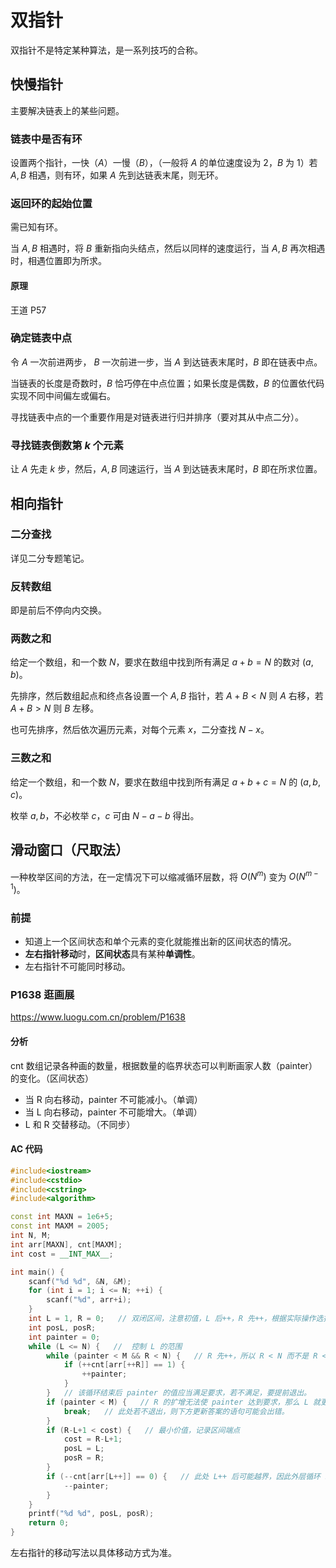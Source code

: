 # 双指针

双指针不是特定某种算法，是一系列技巧的合称。

## 快慢指针

主要解决链表上的某些问题。

### 链表中是否有环

设置两个指针，一快（$A$）一慢（$B$），（一般将 $A$ 的单位速度设为 $2$，$B$ 为 $1$）若 $A,B$ 相遇，则有环，如果 $A$ 先到达链表末尾，则无环。

### 返回环的起始位置

需已知有环。

当 $A,B$ 相遇时，将 $B$ 重新指向头结点，然后以同样的速度运行，当 $A,B$ 再次相遇时，相遇位置即为所求。

#### 原理

王道 P57

### 确定链表中点

令 $A$ 一次前进两步， $B$ 一次前进一步，当 $A$ 到达链表末尾时，$B$ 即在链表中点。

当链表的长度是奇数时，$B$ 恰巧停在中点位置；如果长度是偶数，$B$ 的位置依代码实现不同中间偏左或偏右。

寻找链表中点的一个重要作用是对链表进行归并排序（要对其从中点二分）。

### 寻找链表倒数第 $k$ 个元素

让 $A$ 先走 $k$ 步，然后，$A,B$ 同速运行，当 $A$ 到达链表末尾时，$B$ 即在所求位置。

## 相向指针

### 二分查找

详见二分专题笔记。

### 反转数组

即是前后不停向内交换。

### 两数之和

给定一个数组，和一个数 $N$，要求在数组中找到所有满足 $a+b=N$ 的数对 $(a, b)$。

先排序，然后数组起点和终点各设置一个 $A,B$ 指针，若 $A+B<N$ 则 $A$ 右移，若 $A+B>N$ 则 $B$ 左移。

也可先排序，然后依次遍历元素，对每个元素 $x$，二分查找 $N-x$。

### 三数之和

给定一个数组，和一个数 $N$，要求在数组中找到所有满足 $a+b+c=N$ 的 $(a, b,c)$。

枚举 $a,b$，不必枚举 $c$，$c$ 可由 $N-a-b$ 得出。

## 滑动窗口（尺取法）

一种枚举区间的方法，在一定情况下可以缩减循环层数，将 $O(N^m)$ 变为 $O(N^{m-1})$。

### 前提

- 知道上一个区间状态和单个元素的变化就能推出新的区间状态的情况。
- **左右指针移动**时，**区间状态**具有某种**单调性**。
- 左右指针不可能同时移动。

### P1638 逛画展

https://www.luogu.com.cn/problem/P1638

#### 分析

cnt 数组记录各种画的数量，根据数量的临界状态可以判断画家人数（painter）的变化。（区间状态）

- 当 R 向右移动，painter 不可能减小。（单调）
- 当 L 向右移动，painter 不可能增大。（单调）
- L 和 R 交替移动。（不同步）

#### AC 代码

```c++
#include<iostream>
#include<cstdio>
#include<cstring>
#include<algorithm>

const int MAXN = 1e6+5;
const int MAXM = 2005;
int N, M;
int arr[MAXN], cnt[MAXM];
int cost = __INT_MAX__;

int main() {
	scanf("%d %d", &N, &M);
	for (int i = 1; i <= N; ++i) {
		scanf("%d", arr+i);
	}
	int L = 1, R = 0;   // 双闭区间，注意初值，L 后++，R 先++，根据实际操作选择初值。
	int posL, posR;
	int painter = 0;
	while (L <= N) {   //  控制 L 的范围
		while (painter < M && R < N) {   // R 先++，所以 R < N 而不是 R <= N
			if (++cnt[arr[++R]] == 1) {
				++painter;
			}
		}   // 该循环结束后 painter 的值应当满足要求，若不满足，要提前退出。
		if (painter < M) {   // R 的扩增无法使 painter 达到要求，那么 L 就更不可能达到要求。
			break;   // 此处若不退出，则下方更新答案的语句可能会出错。
		}
		if (R-L+1 < cost) {   // 最小价值，记录区间端点
			cost = R-L+1;
			posL = L;
			posR = R;
		}
		if (--cnt[arr[L++]] == 0) {   // 此处 L++ 后可能越界，因此外层循环 L <= N
			--painter;
		}
	}
	printf("%d %d", posL, posR);
	return 0;
}
```

左右指针的移动写法以具体移动方式为准。
